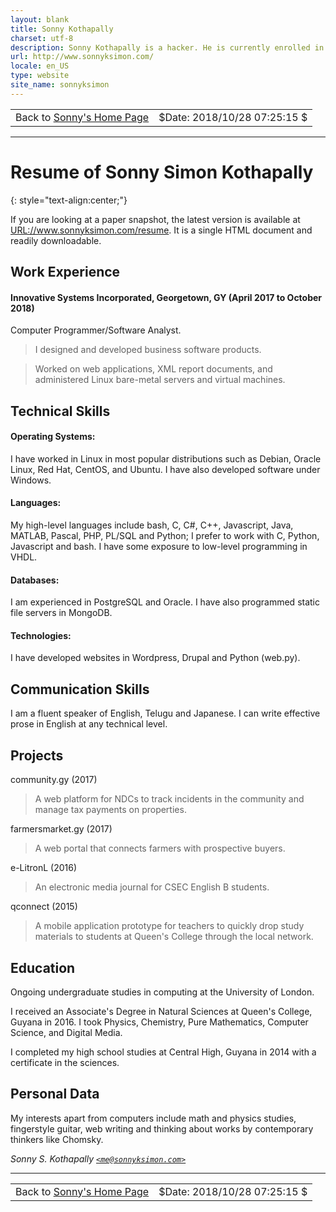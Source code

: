 ```yaml
---
layout: blank
title: Sonny Kothapally
charset: utf-8
description: Sonny Kothapally is a hacker. He is currently enrolled in a distance learning programme studying computers.
url: http://www.sonnyksimon.com/
locale: en_US
type: website
site_name: sonnyksimon
---
```


<table width="100%"><tbody><tr>
  <td align="left" class="no-print">Back to <a href="/">Sonny's Home Page</a></td>
  <td align="right">$Date: 2018/10/28 07:25:15 $</td>
</tr></tbody></table>

<hr/>

# Resume of Sonny Simon Kothapally
{: style="text-align:center;"}

If you are looking at a paper snapshot, the latest version is available at <URL://www.sonnyksimon.com/resume>. It is a single HTML document and readily downloadable.

## Work Experience

#### Innovative Systems Incorporated, Georgetown, GY (April 2017 to October 2018)

Computer Programmer/Software Analyst.

> I designed and developed business software products.

> Worked on web applications, XML report documents, and administered Linux bare-metal servers and virtual machines.

## Technical Skills

#### Operating Systems:

I have worked in Linux in most popular distributions such as Debian, Oracle Linux, Red Hat, CentOS, and Ubuntu. I have also developed software under Windows.

#### Languages:

My high-level languages include bash, C, C#, C++, Javascript, Java, MATLAB, Pascal, PHP, PL/SQL and Python; I prefer to work with C, Python, Javascript and bash. I have some exposure to low-level programming in VHDL.

#### Databases:

I am experienced in PostgreSQL and Oracle. I have also programmed static file servers in MongoDB.

#### Technologies:

I have developed websites in Wordpress, Drupal and Python (web.py).

## Communication Skills

I am a fluent speaker of English, Telugu and Japanese. I can write effective prose in English at any technical level.

## Projects

community.gy (2017)

> A web platform for NDCs to track incidents in the community and manage tax payments on properties.

farmersmarket.gy (2017)

> A web portal that connects farmers with prospective buyers.

e-LitronL (2016)

> An electronic media journal for CSEC English B students.

qconnect (2015)

> A mobile application prototype for teachers to quickly drop study materials to students at Queen's College through the local network.

## Education

Ongoing undergraduate studies in computing at the University of London.

I received an Associate's Degree in Natural Sciences at Queen's College, Guyana in 2016. I took Physics, Chemistry, Pure Mathematics, Computer Science, and Digital Media.

I completed my high school studies at Central High, Guyana in 2014 with a certificate in the sciences.

## Personal Data

My interests apart from computers include math and physics studies, fingerstyle guitar, web writing and thinking about works by contemporary thinkers like Chomsky.

*Sonny S. Kothapally [`<me@sonnyksimon.com>`](mailto:me@sonnyksimon.com)*

<hr/>

<table width="100%"><tbody><tr>
  <td align="left" class="no-print">Back to <a href="/">Sonny's Home Page</a></td>
  <td align="right">$Date: 2018/10/28 07:25:15 $</td>
</tr></tbody></table>
